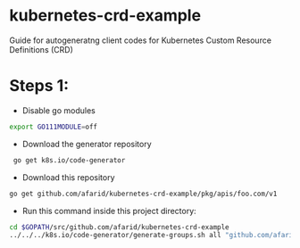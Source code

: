 # kubernetes-crd-example
Guide for autogeneratng  client codes for Kubernetes Custom Resource Definitions (CRD)

# Steps 1:

- Disable go modules 
```bash
export GO111MODULE=off
```

- Download the generator repository
```bash
 go get k8s.io/code-generator
```

- Download this repository
```bash
go get github.com/afarid/kubernetes-crd-example/pkg/apis/foo.com/v1
```

- Run this command inside this project directory:
```bash 
cd $GOPATH/src/github.com/afarid/kubernetes-crd-example
../../../k8s.io/code-generator/generate-groups.sh all "github.com/afarid/kubernetes-crd-example/pkg/clients" "github.com/afarid/kubernetes-crd-example/pkg/apis" "foo.com:v1" -h ../../../k8s.io/code-generator/hack/boilerplate.go.txt
```